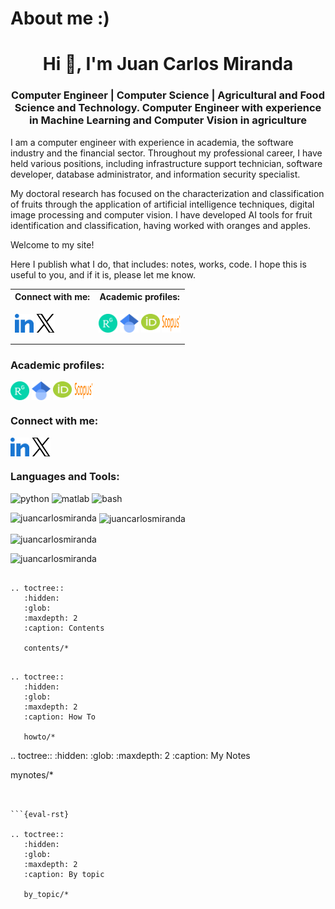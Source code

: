# About me :)

<h1 align="center">Hi 👋, I'm Juan Carlos Miranda</h1>
<h3 align="center">Computer Engineer | Computer Science | Agricultural and Food Science and Technology. Computer Engineer with experience in Machine Learning and Computer Vision in agriculture</h3>

I am a computer engineer with experience in academia, the software industry and the financial sector. Throughout my professional career, I have held various positions, including infrastructure support technician, software developer, database administrator, and information security specialist. 

My doctoral research has focused on the characterization and classification of fruits through the application of artificial intelligence techniques, digital image processing and computer vision. I have developed AI tools for fruit identification and classification, having worked with oranges and apples.

Welcome to my site!

Here I publish what I do, that includes: notes, works, code. I hope this is useful to you, and if it is, please let me know.

<table style="width:100%">
  <tr>
    <th>Connect with me:</th>
    <th>Academic profiles:</th>
  </tr>
  <tr>
    <td><p align="left">
<a href="https://linkedin.com/in/juan-carlos-miranda-py" target="blank"><img align="center" src="https://raw.githubusercontent.com/juancarlosmiranda/juancarlosmiranda.github.io/master/source/images/linked-in-alt.svg" alt="juan-carlos-miranda-py" height="30" width="30" /></a>
<a href="https://x.com/mirandajuancar" target="blank"><img align="center" src="https://raw.githubusercontent.com/juancarlosmiranda/juancarlosmiranda.github.io/master/source/images/x_logo.png" alt="mirandajuancar" height="30" width="30" /></a>
</p></td>
    <td><p align="left">
<a href="https://www.researchgate.net/profile/Juan-Miranda-6" target="blank"><img align="center" src="https://raw.githubusercontent.com/juancarlosmiranda/juancarlosmiranda.github.io/master/source/images/ResearchGate_icon_SVG.svg" alt="Researchgate https://www.researchgate.net/profile/Juan-Miranda-6" height="30" width="30" /></a>
<a href="https://scholar.google.com/citations?hl=es&user=B2f3BHYAAAA" target="blank"><img align="center" src="https://raw.githubusercontent.com/juancarlosmiranda/juancarlosmiranda.github.io/master/source/images/Google_Scholar_logo.svg" alt="Scholar.Google:" height="30" width="30" /></a>
<a href="https://orcid.org/0000-0001-5912-9704" target="blank"><img align="center" src="https://raw.githubusercontent.com/juancarlosmiranda/juancarlosmiranda.github.io/master/source/images/Orcid_icon.png" alt="ORCID: 0000-0001-5912-9704" height="30" width="30" /></a>
<a href="https://www.scopus.com/authid/detail.uri?authorId=57947116100" target="blank"><img align="center" src="https://raw.githubusercontent.com/juancarlosmiranda/juancarlosmiranda.github.io/master/source/images/Scopus_logo.svg.png" alt="Scopus" height="30" width="30" /></a>
</p></td>
  </tr>
</table>



<h3 align="left">Academic profiles:</h3>
<p align="left">
<a href="https://www.researchgate.net/profile/Juan-Miranda-6" target="blank"><img align="center" src="https://raw.githubusercontent.com/juancarlosmiranda/juancarlosmiranda.github.io/master/source/images/ResearchGate_icon_SVG.svg" alt="Researchgate https://www.researchgate.net/profile/Juan-Miranda-6" height="30" width="30" /></a>
<a href="https://scholar.google.com/citations?hl=es&user=B2f3BHYAAAA" target="blank"><img align="center" src="https://raw.githubusercontent.com/juancarlosmiranda/juancarlosmiranda.github.io/master/source/images/Google_Scholar_logo.svg" alt="Scholar.Google:" height="30" width="30" /></a>
<a href="https://orcid.org/0000-0001-5912-9704" target="blank"><img align="center" src="https://raw.githubusercontent.com/juancarlosmiranda/juancarlosmiranda.github.io/master/source/images/Orcid_icon.png" alt="ORCID: 0000-0001-5912-9704" height="30" width="30" /></a>
<a href="https://www.scopus.com/authid/detail.uri?authorId=57947116100" target="blank"><img align="center" src="https://raw.githubusercontent.com/juancarlosmiranda/juancarlosmiranda.github.io/master/source/images/Scopus_logo.svg.png" alt="Scopus" height="30" width="30" /></a>
</p>


<h3 align="left">Connect with me:</h3>
<p align="left">
<a href="https://linkedin.com/in/juan-carlos-miranda-py" target="blank"><img align="center" src="https://raw.githubusercontent.com/juancarlosmiranda/juancarlosmiranda.github.io/master/source/images/linked-in-alt.svg" alt="juan-carlos-miranda-py" height="30" width="30" /></a>
<a href="https://x.com/mirandajuancar" target="blank"><img align="center" src="https://raw.githubusercontent.com/juancarlosmiranda/juancarlosmiranda.github.io/master/source/images/x_logo.png" alt="mirandajuancar" height="30" width="30" /></a>
</p>

<h3 align="left">Languages and Tools:</h3>
<p> 
<img src="https://cdn.jsdelivr.net/gh/devicons/devicon@latest/icons/python/python-original-wordmark.svg" alt="python" width="40" height="40" /> <img src="https://cdn.jsdelivr.net/gh/devicons/devicon@latest/icons/matlab/matlab-original.svg" alt="matlab" width="40" height="40" /> <img src="https://cdn.jsdelivr.net/gh/devicons/devicon@latest/icons/bash/bash-original.svg" alt="bash" width="40" height="40"/>
</p>

<p><img align="left" src="https://github-readme-stats.vercel.app/api/top-langs?username=juancarlosmiranda&show_icons=true&locale=en&layout=compact" alt="juancarlosmiranda" /></p>

<p>&nbsp;<img align="center" src="https://github-readme-stats.vercel.app/api?username=juancarlosmiranda&show_icons=true&locale=en" alt="juancarlosmiranda" /></p>

<p><img align="center" src="https://github-readme-streak-stats.herokuapp.com/?user=juancarlosmiranda&" alt="juancarlosmiranda" /></p>

<p align="left"> <img src="https://komarev.com/ghpvc/?username=juancarlosmiranda&label=Profile%20views&color=0e75b6&style=flat" alt="juancarlosmiranda" /> </p>

```{eval-rst}

.. toctree::
   :hidden:
   :glob:
   :maxdepth: 2
   :caption: Contents
   
   contents/*
```

```{eval-rst}

.. toctree::
   :hidden:
   :glob:
   :maxdepth: 2
   :caption: How To
   
   howto/*
```

.. toctree::
   :hidden:
   :glob:
   :maxdepth: 2
   :caption: My Notes
   
   mynotes/*
```


```{eval-rst}

.. toctree::
   :hidden:
   :glob:
   :maxdepth: 2
   :caption: By topic
   
   by_topic/*  
```
